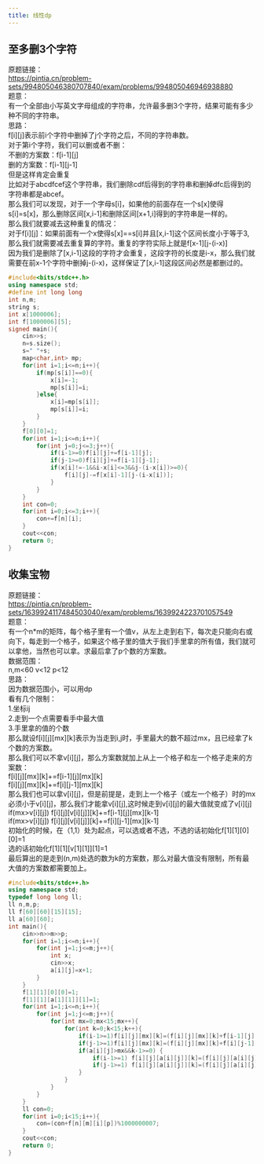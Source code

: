 ```yaml
---
title: 线性dp
---
```

## 至多删3个字符
原题链接：  
https://pintia.cn/problem-sets/994805046380707840/exam/problems/994805046946938880  
题意：  
有一个全部由小写英文字母组成的字符串，允许最多删3个字符，结果可能有多少种不同的字符串。  
思路：  
f[i][j]表示前i个字符中删掉了j个字符之后，不同的字符串数。  
对于第i个字符，我们可以删或者不删：  
不删的方案数：f[i-1][j]  
删的方案数：f[i-1][j-1]  
但是这样肯定会重复  
比如对于abcdfcef这个字符串，我们删除cdf后得到的字符串和删掉dfc后得到的字符串都是abcef。  
那么我们可以发现，对于一个字母s[i]，如果他的前面存在一个s[x]使得s[i]=s[x]，那么删除区间[x,i-1]和删除区间[x+1,i]得到的字符串是一样的。  
那么我们就要减去这种重复的情况：  
对于f[i][j]：如果前面有一个x使得s[x]==s[i]并且[x,i-1]这个区间长度小于等于3,那么我们就需要减去重复算的字符。重复的字符实际上就是f[x-1][j-(i-x)]  
因为我们是删除了[x,i-1]这段的字符才会重复，这段字符的长度是i-x，那么我们就需要在前x-1个字符中删掉j-(i-x)，这样保证了[x,i-1]这段区间必然是都删过的。  

```cpp
#include<bits/stdc++.h>
using namespace std;
#define int long long
int n,m;
string s;
int x[1000006];
int f[1000006][5];
signed main(){
	cin>>s;
	n=s.size();
	s=" "+s;
	map<char,int> mp;
	for(int i=1;i<=n;i++){
		if(mp[s[i]]==0){
			x[i]=-1;
			mp[s[i]]=i;
		}else{
			x[i]=mp[s[i]];
			mp[s[i]]=i;
		}
	}
	f[0][0]=1;
	for(int i=1;i<=n;i++){
		for(int j=0;j<=3;j++){
			if(i-1>=0)f[i][j]+=f[i-1][j];
			if(j-1>=0)f[i][j]+=f[i-1][j-1];
			if(x[i]!=-1&&i-x[i]<=3&&j-(i-x[i])>=0){
				f[i][j]-=f[x[i]-1][j-(i-x[i])];
			}
		}
	}
	int con=0;
	for(int i=0;i<=3;i++){
		con+=f[n][i];
	}
	cout<<con;
	return 0;
}
```



## 收集宝物
原题链接：  
https://pintia.cn/problem-sets/1639924117484503040/exam/problems/1639924223701057549  
题意：  
有一个n*m的矩阵，每个格子里有一个值v，从左上走到右下，每次走只能向右或向下，每走到一个格子，如果这个格子里的值大于我们手里拿的所有值，我们就可以拿他，当然也可以拿。求最后拿了p个数的方案数。  
数据范围：  
n,m<60  v<12  p<12  
思路：  
因为数据范围小，可以用dp  
看有几个限制：  
1.坐标ij  
2.走到一个点需要看手中最大值  
3.手里拿的值的个数  
那么就设f[i][j][mx][k]表示为当走到i,j时，手里最大的数不超过mx，且已经拿了k个数的方案数。  
那么我们可以不拿v[i][j]，那么方案数就加上从上一个格子和左一个格子走来的方案数：  
f[i][j][mx][k]+=f[i-1][j][mx][k]  
f[i][j][mx][k]+=f[i][j-1][mx][k]  
那么我们也可以拿v[i][j]，但是前提是，走到上一个格子（或左一个格子）时的mx必须小于v[i][j]，那么我们才能拿v[i][j],这时候走到v[i][j]的最大值就变成了v[i][j]  
if(mx>v[i][j])  f[i][j][v[i][j]][k]+=f[i-1][j][mx][k-1]  
if(mx>v[i][j])  f[i][j][v[i][j]][k]+=f[i][j-1][mx][k-1]  
初始化的时候，在（1,1）处为起点，可以选或者不选，不选的话初始化f[1][1][0][0]=1  
选的话初始化f[1][1][v[1][1]][1]=1  
最后算出的是走到(n,m)处选的数为k的方案数，那么对最大值没有限制，所有最大值的方案数都需要加上。  
```cpp
#include<bits/stdc++.h>
using namespace std;
typedef long long ll;
ll n,m,p;
ll f[60][60][15][15];
ll a[60][60];
int main(){
    cin>>n>>m>>p;
    for(int i=1;i<=n;i++){
        for(int j=1;j<=m;j++){
            int x;
            cin>>x;
            a[i][j]=x+1;
        }
    }
    f[1][1][0][0]=1;
    f[1][1][a[1][1]][1]=1;
    for(int i=1;i<=n;i++){
        for(int j=1;j<=m;j++){
            for(int mx=0;mx<15;mx++){
                for(int k=0;k<15;k++){
                    if(i-1>=1)f[i][j][mx][k]=(f[i][j][mx][k]+f[i-1][j][mx][k])%1000000007;
                    if(j-1>=1)f[i][j][mx][k]=(f[i][j][mx][k]+f[i][j-1][mx][k])%1000000007;
                    if(a[i][j]>mx&&k-1>=0) {
                        if(i-1>=1) f[i][j][a[i][j]][k]=(f[i][j][a[i][j]][k]+f[i-1][j][mx][k-1])%1000000007;
                        if(j-1>=1) f[i][j][a[i][j]][k]=(f[i][j][a[i][j]][k]+f[i][j-1][mx][k-1])%1000000007;
                    }
                }
            }
        }
    }
    ll con=0;
    for(int i=0;i<15;i++){
        con=(con+f[n][m][i][p])%1000000007;
    }
    cout<<con;
    return 0;
}
```


